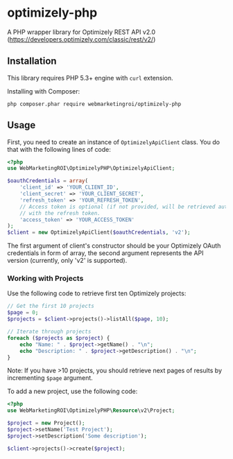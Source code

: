 # optimizely-php

A PHP wrapper library for Optimizely REST API v2.0 (https://developers.optimizely.com/classic/rest/v2/)

## Installation

This library requires PHP 5.3+ engine with `curl` extension.

Installing with Composer:

`php composer.phar require webmarketingroi/optimizely-php`

## Usage

First, you need to create an instance of `OptimizelyApiClient` class. You do that
with the following lines of code:

```php
<?php
use WebMarketingROI\OptimizelyPHP\OptimizelyApiClient;

$oauthCredentials = array(
    'client_id' => 'YOUR_CLIENT_ID',
    'client_secret' => 'YOUR_CLIENT_SECRET',
    'refresh_token' => 'YOUR_REFRESH_TOKEN',
    // Access token is optional (if not provided, will be retrieved automatically
    // with the refresh token.
    'access_token' => 'YOUR_ACCESS_TOKEN'
);
$client = new OptimizelyApiClient($oauthCredentials, 'v2');
```

The first argument of client's constructor should be your Optimizely OAuth 
credentials in form of array, the second argument represents the API version 
(currently, only 'v2' is supported).

### Working with Projects

Use the following code to retrieve first ten Optimizely projects:

```php
// Get the first 10 projects
$page = 0;
$projects = $client->projects()->listAll($page, 10);

// Iterate through projects
foreach ($projects as $project) {
    echo "Name: " . $project->getName() . "\n";
    echo "Description: " . $project->getDescription() . "\n";
}
```

Note: If you have >10 projects, you should retrieve next pages of results by 
incrementing `$page` argument.

To add a new project, use the following code:

```php
<?php
use WebMarketingROI\OptimizelyPHP\Resource\v2\Project;

$project = new Project();
$project->setName('Test Project');
$project->setDescription('Some description');

$client->projects()->create($project);
```

